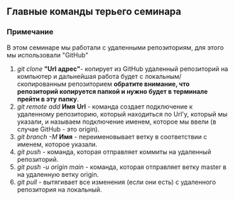 ## Главные команды терьего семинара
### Примечание
В этом семинаре мы работали с удаленными репозиториям, для этого мы использовали "GitHub"
1. *git clone* __"Url адрес"__- копирует из GitHub удаленный репозиторий на компьютер и дальнейшая работа будет с локальным/скопированным репозиторием __обратите внимание, что репозиторий копируется папкой и нужно будет в терминале прейти в эту папку__.
2. *git remote add* __Имя__ __Url__ - команда создает подключение к удаленному репозиторию, который находиться по Url'у, который мы указали, и называем подключение именем, которое мы ввели (в случае GitHub - это origin).
3. *git branch -M* __Имя__ - переименовывает ветку в соответствии с именем, которое указали.
4. *git push* - команда, которая отправляет коммиты на удаленный репозиторий. 
5. *git push -u origin main* - команда, которая отправляет ветку master в на удаленную ветку origin. 
6. *git pull* - вытягивает все изменения (если они есть) с удаленного репозитория на локальный.
